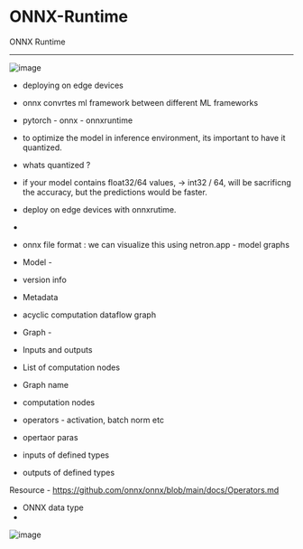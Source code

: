 # ONNX-Runtime
ONNX Runtime

---
![image](https://github.com/user-attachments/assets/9b33393a-6f00-4c03-a695-b53cb6745074)


- deploying on edge devices
-  onnx convrtes ml framework between different ML frameworks
-  pytorch - onnx - onnxruntime
-  to optimize the model in inference environment, its important to have it quantized.

  
-  whats quantized ?
-  if your model contains float32/64 values, -> int32 / 64, will be sacrificng the accuracy, but the predictions would be faster.
-  deploy on edge devices with onnxrutime.
-  

- onnx file format : we can visualize this using netron.app - model graphs 
  
- Model -
- version info
- Metadata
- acyclic computation dataflow graph

- Graph -
- Inputs and outputs
- List of computation nodes
- Graph name

- computation nodes
- operators - activation, batch norm etc
- opertaor paras
- inputs of defined types
- outputs of defined types

Resource - https://github.com/onnx/onnx/blob/main/docs/Operators.md


- ONNX data type
- 
  
![image](https://github.com/user-attachments/assets/9175ee6b-2dc1-4d30-a79d-c8ee42c1ef53)











